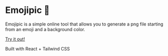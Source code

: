 # Emojipic 🦄

Emojipic is a simple online tool that allows you to generate a png file starting from an emoji and a background color.

[Try it out!](https://antoniocosentino.github.io/emojipic/)

Built with React + Tailwind CSS

